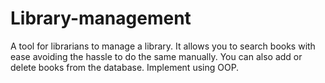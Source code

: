 # Library-management
A tool for librarians to manage a library.
It allows you to search books with ease avoiding the hassle to do the same manually.
You can also add or delete books from the database. 
Implement using OOP.
